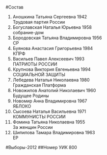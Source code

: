 #Состав
1. Аношкина Татьяна Сергеевна 1942   
    Трудовая партия России
2. Богуславская Наталья Юрьевна 1958   
    собрание-дом
3. Бородовская Татьяна Владимировна 1956   
    СР
4. Буянова Анастасия Григорьевна 1984   
    КПРФ
5. Васильев Павел Алексеевич 1993   
    ПАТРИОТЫ РОССИИ
6. Крупнова Виктория Евгеньевна 1994   
    СОЦИАЛЬНОЙ ЗАЩИТЫ
7. Лебедева Наталья Николаевна 1980   
    Гражданская Платформа
8. Новожилов Анатолий Николаевич 1960   
    Будущее Родины
9. Новомир Анна Владимировна 1967   
    ЯБЛОКО
10. Сысоева Наталья Васильевна 1971   
    КОММУНИСТЫ РОССИИ
11. Фомина Татьяна Николаевна 1955   
    За женщин России
12. Шипилова Тамара Владимировна 1963   
    ЕР

#Выборы-2012
##Номер УИК
800